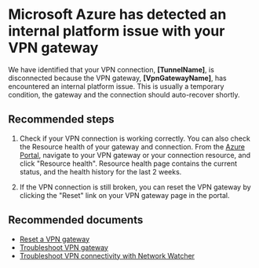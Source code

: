 <properties
pageTitle="VPN tunnel disconnected due to a VPN platform failure"
description="My VPN tunnel is disconnected due to an internal failure on the Azure VPN gateway"
infoBubbleText="Issues with your VPN gateway or S2S VPN connection were detected. See details on the right."
service="microsoft.network"
resource="VirtualNetworkGateway"
authors="yushwang"
displayOrder="10"
articleId="ReceivedNotifywitherrorTheReadOrWriteOperationToAnEncryptedFileCouldNotBeCompleted"
diagnosticScenario="ReceivedNotifywitherrorTheReadOrWriteOperationToAnEncryptedFileCouldNotBeCompleted"
selfHelpType="Diagnostics"
supportTopicIds="32591144,32591145,32591158"
resourceTags="windows"
productPesIds=""
cloudEnvironments="Public"
	ownershipId="CloudNet_AzureVPNGateway"
/>
# Microsoft Azure has detected an internal platform issue with your VPN gateway
<!--issueDescription-->
We have identified that your VPN connection, **<!--$TunnelName-->[TunnelName]<!--/$TunnelName-->**, is disconnected because the VPN gateway, **<!--$VpnGatewayName-->[VpnGatewayName]<!--/$VpnGatewayName-->**, has encountered an internal platform issue. This is usually a temporary condition, the gateway and the connection should auto-recover shortly.

## Recommended steps

1. Check if your VPN connection is working correctly. You can also check the Resource health of your gateway and connection. From the [Azure Portal](https://portal.azure.com), navigate to your VPN gateway or your connection resource, and click "Resource health". Resource health page contains the current status, and the health history for the last 2 weeks.

2. If the VPN connection is still broken, you can reset the VPN gateway by clicking the "Reset" link on your VPN gateway page in the portal.

## Recommended documents

* [Reset a VPN gateway](https://docs.microsoft.com/azure/vpn-gateway/vpn-gateway-resetgw-classic)
* [Troubleshoot VPN gateway](https://docs.microsoft.com/azure/vpn-gateway/vpn-gateway-troubleshoot)
* [Troubleshoot VPN connectivity with Network Watcher](https://docs.microsoft.com/azure/network-watcher/network-watcher-troubleshoot-overview)
